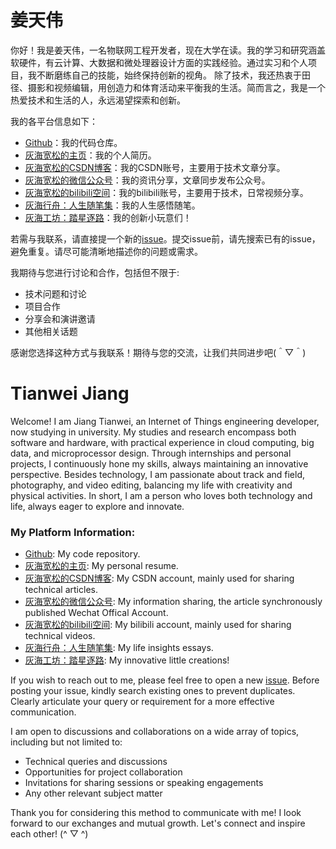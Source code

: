 # 姜天伟

你好！我是姜天伟，一名物联网工程开发者，现在大学在读。我的学习和研究涵盖软硬件，有云计算、大数据和微处理器设计方面的实践经验。通过实习和个人项目，我不断磨练自己的技能，始终保持创新的视角。
除了技术，我还热衷于田径、摄影和视频编辑，用创造力和体育活动来平衡我的生活。简而言之，我是一个热爱技术和生活的人，永远渴望探索和创新。

我的各平台信息如下：
- [Github](https://github.com/jingqing3948)：我的代码仓库。
- [灰海宽松的主页](https://twjiang.cn/)：我的个人简历。
- [灰海宽松的CSDN博客](https://blog.csdn.net/jtwqwq?spm=1000.2115.3001.5343)：我的CSDN账号，主要用于技术文章分享。
- [灰海宽松的微信公众号](https://mp.weixin.qq.com/s/tgsE69AP923icqcT9arjcg)：我的资讯分享，文章同步发布公众号。
- [灰海宽松的bilibili空间](https://space.bilibili.com/1022992566/?spm_id_from=333.999.0.0)：我的bilibili账号，主要用于技术，日常视频分享。
- [灰海行舟：人生随笔集](https://jiang-tian-weisorganization.gitbook.io/hui-hai-xing-zhou-ren-sheng-sui-bi-ji/)：我的人生感悟随笔。
- [灰海工坊：踏星逐路](https://stellaris.graysea.cn/chasing-your-dream)：我的创新小玩意们！

若需与我联系，请直接提一个新的[issue](https://github.com/Jingqing3948/Tianwei-Jiang/issues)。提交issue前，请先搜索已有的issue，避免重复。请尽可能清晰地描述你的问题或需求。

我期待与您进行讨论和合作，包括但不限于:

- 技术问题和讨论
- 项目合作
- 分享会和演讲邀请
- 其他相关话题

感谢您选择这种方式与我联系！期待与您的交流，让我们共同进步吧(＾▽＾)

# Tianwei Jiang

Welcome! I am Jiang Tianwei, an Internet of Things engineering developer, now studying in university. My studies and research encompass both software and hardware, with practical experience in cloud computing, big data, and microprocessor design. Through internships and personal projects, I continuously hone my skills, always maintaining an innovative perspective.
Besides technology, I am passionate about track and field, photography, and video editing, balancing my life with creativity and physical activities. In short, I am a person who loves both technology and life, always eager to explore and innovate.

### My Platform Information:
- [Github](https://github.com/jingqing3948): My code repository.
- [灰海宽松的主页](https://twjiang.cn/): My personal resume.
- [灰海宽松的CSDN博客](https://blog.csdn.net/jtwqwq?spm=1000.2115.3001.5343): My CSDN account, mainly used for sharing technical articles.
- [灰海宽松的微信公众号](https://mp.weixin.qq.com/s/tgsE69AP923icqcT9arjcg): My information sharing, the article synchronously published Wechat Offical Account.
- [灰海宽松的bilibili空间](https://space.bilibili.com/1022992566/?spm_id_from=333.999.0.0): My bilibili account, mainly used for sharing technical videos.
- [灰海行舟：人生随笔集](https://jiang-tian-weisorganization.gitbook.io/hui-hai-xing-zhou-ren-sheng-sui-bi-ji/): My life insights essays.
- [灰海工坊：踏星逐路](https://stellaris.graysea.cn/chasing-your-dream): My innovative little creations!

If you wish to reach out to me, please feel free to open a new [issue](https://github.com/Jingqing3948/Tianwei-Jiang/issues). Before posting your issue, kindly search existing ones to prevent duplicates. Clearly articulate your query or requirement for a more effective communication.

I am open to discussions and collaborations on a wide array of topics, including but not limited to:

- Technical queries and discussions
- Opportunities for project collaboration
- Invitations for sharing sessions or speaking engagements
- Any other relevant subject matter

Thank you for considering this method to communicate with me! I look forward to our exchanges and mutual growth. Let's connect and inspire each other! (^ ▽ ^)

